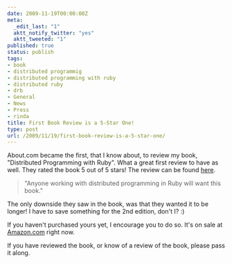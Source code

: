 ```yaml
---
date: 2009-11-19T00:00:00Z
meta:
  _edit_last: "1"
  aktt_notify_twitter: "yes"
  aktt_tweeted: "1"
published: true
status: publish
tags:
- book
- distributed programmig
- distributed programming with ruby
- distributed ruby
- drb
- General
- News
- Press
- rinda
title: First Book Review is a 5-Star One!
type: post
url: /2009/11/19/first-book-review-is-a-5-star-one/
---
```


About.com became the first, that I know about, to review my book, "Distributed Programming with Ruby". What a great first review to have as well. They rated the book 5 out of 5 stars! The review can be found [here](http://ruby.about.com/od/bookreviews/gr/distributedprogramming.htm).
<blockquote>"Anyone working with distributed programming in Ruby will want this book."</blockquote>
The only downside they saw in the book, was that they wanted it to be longer! I have to save something for the 2nd edition, don't I? :)

If you haven't purchased yours yet, I encourage you to do so. It's on sale at [Amazon.com](http://book.markbates.com) right now.

If you have reviewed the book, or know of a review of the book, please pass it along.
